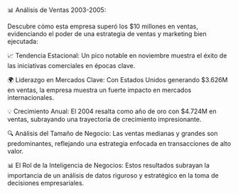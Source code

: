 📊 Análisis de Ventas 2003-2005: 

Descubre cómo esta empresa superó los $10 millones en ventas, evidenciando el poder de una estrategia de ventas y marketing bien ejecutada:

📈 Tendencia Estacional: Un pico notable en noviembre muestra el éxito de las iniciativas comerciales en épocas clave.

🌍 Liderazgo en Mercados Clave: Con Estados Unidos generando $3.626M en ventas, la empresa muestra un fuerte impacto en mercados internacionales.

💡 Crecimiento Anual: El 2004 resalta como año de oro con $4.724M en ventas, subrayando una trayectoria de crecimiento impresionante.

🔍 Análisis del Tamaño de Negocio: Las ventas medianas y grandes son predominantes, reflejando una estrategia enfocada en transacciones de alto valor.

📊 El Rol de la Inteligencia de Negocios: Estos resultados subrayan la importancia de un análisis de datos riguroso y estratégico en la toma de decisiones empresariales.
